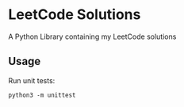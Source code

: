 # LeetCode Solutions
A Python Library containing my LeetCode solutions

## Usage
Run unit tests:
```
python3 -m unittest
```

